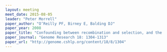 ```yaml
---
layout: meeting
meet_date: 2015-08-05
leader: "Peter Morrell"
paper_author: "O’Reilly PF, Birney E, Balding DJ"
paper_year: 2008
paper_title: "Confounding between recombination and selection, and the Ped/Pop method for detecting selection"
paper_journal: "Genome Research 18: 1304-1313"
paper_url: "http://genome.cshlp.org/content/18/8/1304"
---
```

